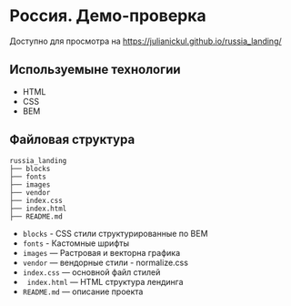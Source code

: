 # Россия. Демо-проверка #
Доступно для просмотра на https://julianickul.github.io/russia_landing/

## Используемыне технологии ##
* HTML
* CSS
* BEM

## Файловая структура
```
russia_landing
├── blocks
├── fonts
├── images
├── vendor
├── index.css
├── index.html
├── README.md
```

* ```blocks``` - CSS стили структурированные по BEM
* ```fonts``` - Кастомные шрифты
* ```images``` — Растровая и векторна графика
* ```vendor```  — вендорные стили - normalize.css
* ```index.css``` — основной файл стилей
* ``` index.html``` — HTML структура лендинга
* ```README.md``` — описание проекта



